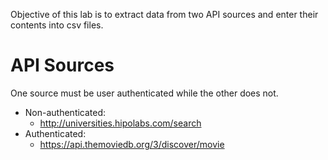 Objective of this lab is to extract data from two API sources and enter their contents into csv files.

# API Sources 

One source must be user authenticated while the other does not. 

- Non-authenticated:
	- http://universities.hipolabs.com/search
- Authenticated:
	- https://api.themoviedb.org/3/discover/movie
